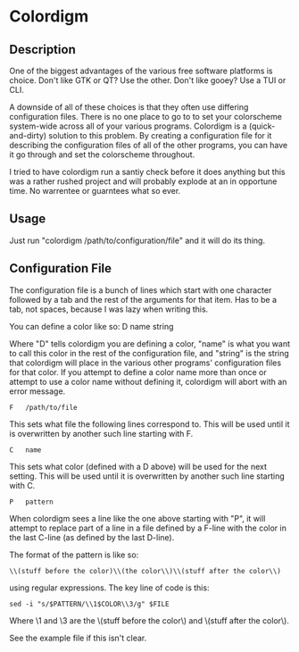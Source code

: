 Colordigm
========

Description
-----------

One of the biggest advantages of the various free software platforms is choice.
Don't like GTK or QT?  Use the other.  Don't like gooey?  Use a TUI or CLI.

A downside of all of these choices is that they often use differing
configuration files.  There is no one place to go to to set your colorscheme
system-wide across all of your various programs.  Colordigm is a
(quick-and-dirty) solution to this problem.  By creating a configuration file
for it describing the configuration files of all of the other programs, you can
have it go through and set the colorscheme throughout.

I tried to have colordigm run a santiy check before it does anything but this
was a rather rushed project and will probably explode at an in opportune time.
No warrentee or guarntees what so ever. 

Usage
-----

Just run "colordigm /path/to/configuration/file" and it will do its thing.

Configuration File
------------------

The configuration file is a bunch of lines which start with one character
followed by a tab and the rest of the arguments for that item.  Has to be a
tab, not spaces, because I was lazy when writing this.

You can define a color like so:
    D	name	string

Where "D" tells colordigm you are defining a color, "name" is what you want to
call this color in the rest of the configuration file, and "string" is the
string that colordigm will place in the various other programs' configuration
files for that color.  If you attempt to define a color name more than once or
attempt to use a color name without defining it, colordigm will abort with an
error message.

    F	/path/to/file

This sets what file the following lines correspond to.  This will be used until
it is overwritten by another such line starting with F.

    C	name

This sets what color (defined with a D above) will be used for the next
setting.  This will be used until it is overwritten by another such line
starting with C.

    P	pattern

When colordigm sees a line like the one above starting with "P", it will
attempt to replace part of a line in a file defined by a F-line with the color
in the last C-line (as defined by the last D-line).

The format of the pattern is like so:

    \\(stuff before the color)\\(the color\\)\\(stuff after the color\\)

using regular expressions.  The key line of code is this:

    sed -i "s/$PATTERN/\\1$COLOR\\3/g" $FILE

Where \1 and \3 are the \\(stuff before the color\\) and \\(stuff after the color\\).

See the example file if this isn't clear.

